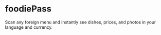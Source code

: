 # foodiePass
Scan any foreign menu and instantly see dishes, prices, and photos in your language and currency.
